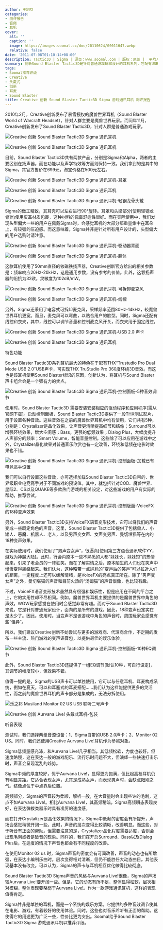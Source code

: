 ```yaml
---
author: 王旭晗
categories:
- 测评报告
- 音频
- 耳机
cover:
  alt: ''
  caption: ''
  image: https://images.soomal.cc/doc/20110624/00011647.webp
  relative: false
date: '2011-07-08T01:10:14+08:00'
description: Tactic3D | Sigma | 源自：www.soomal.com | 版权：原创 |  平均/总评分：09.78/88
summary: 创新Sound Blaster Tactic3D是针对普通游戏玩家设计的耳机系列，它配有USB声卡，可支持THX TruStudio Pro 360度环绕3D音效，以及VoiceFX语音变形技术。同时，它还提供一组EQ调节[默认10种，可自行设定]。Tactic3D的声卡可以单独使用，能够与任意耳机、耳麦构成系统……
tags:
- Soomal推荐评级
- Creative
- 头戴式
- 创新
- 耳麦
- Sound Blaster
title: Creative 创新 Sound Blaster Tactic3D Sigma 游戏通讯耳机 测评报告
---
```


2010年2月，Creative创新发布了暴雪授权的魔兽世界耳机（Sound Blaster World of Warcraft Headset），针对人群主要是魔兽世界玩家。而同年11月，Creative创新发布了Sound Blaster Tactic3D，针对人群是普通游戏玩家。



![Creative 创新 Sound Blaster Tactic3D Sigma 通讯耳机](https://images.soomal.cc/doc/20110624/00011650.webp)



![Creative 创新 Sound Blaster Tactic3D Sigma 通讯耳机](https://images.soomal.cc/doc/20110624/00011649.webp)



目前，Sound Blaster Tactic3D共有两款产品，分别是Sigma和Alpha，两者的主要区别在扬声器，而在功能以及声学特效等方面则保持一致。我们拿到的是其中的Sigma，其官方售价在699元，淘宝价格在500元左右。



![Creative 创新 Sound Blaster Tactic3D Sigma 通讯耳机-耳罩](https://images.soomal.cc/doc/20110624/00011651.webp)



![Creative 创新 Sound Blaster Tactic3D Sigma 通讯耳机](https://images.soomal.cc/doc/20110624/00011652.webp)



![Creative 创新 Sound Blaster Tactic3D Sigma 通讯耳机-轻钢龙骨头戴](https://images.soomal.cc/doc/20110624/00011653.webp)



Sigma的做工精致，其耳壳可以左右进行90°旋转。耳罩和头梁部分[使用轻钢龙骨]均使用皮革材质包裹，这种材料的佩戴舒适性很好。而在实际使用中，我们发现头型偏大一些的用户在佩戴Sigma时，会感觉耳机的大部分都重量集中在耳朵上，有较强的压迫感。而这意味着，Sigma并非是针对所有用户设计的，头型偏大的用户选购时请注意。



![Creative 创新 Sound Blaster Tactic3D Sigma 通讯耳机-驱动器背面](https://images.soomal.cc/doc/20110624/00011657.webp)



![Creative 创新 Sound Blaster Tactic3D Sigma 通讯耳机-腔体](https://images.soomal.cc/doc/20110624/00011656.webp)



这款耳机使用了50mm直径的钕磁铁扬声器，Creative创新官方给出的相关参数是：频率响应20Hz-20kHz，这是通用参数，没有参考的价值。此外，这颗扬声器的阻抗为32欧，灵敏度为102dB/mW。



![Creative 创新 Sound Blaster Tactic3D Sigma 通讯耳机-可拆卸麦克风](https://images.soomal.cc/doc/20110624/00011660.webp)



![Creative 创新 Sound Blaster Tactic3D Sigma 通讯耳机-线控](https://images.soomal.cc/doc/20110624/00011658.webp)



另外，Sigma还采用了电容式可拆卸麦克风，采样频率范围80Hz-14kHz，较魔兽世界耳机更宽。而且，麦克风可以弯曲，以贴合用户的脸型。同时，Sigma还配有线控和衣夹，其中，线控可以调节音量和控制麦克风开关，而衣夹用于固定线控。



![Creative 创新 Sound Blaster Tactic3D Sigma 通讯耳机-USB 2.0 声卡](https://images.soomal.cc/doc/20110624/00011661.webp)



![Creative 创新 Sound Blaster Tactic3D Sigma 通讯耳机](https://images.soomal.cc/doc/20110624/00011649.webp)



特色功能



Sound Blaster Tactic3D系列耳机最大的特色在于配有THX“Trustudio Pro Dual Mode USB 2.0”USB声卡，可实现THX TruStudio Pro 360度环绕3D音效。而这也是该耳机使用Sound Blaster标识的原因，创新认为，将耳机与Sound Blaster声卡组合会是一个强有力的卖点。



![Creative 创新 Sound Blaster Tactic3D Sigma 通讯耳机-控制面板-5种音效调节](https://images.soomal.cc/doc/20110708/00011982.webp)



使用时，Sound Blaster Tactic3D 需要安装安装相应的驱动程序和应用程序[需从官网下载]。启动控制面板，Sound Blaster Tactic3D提供了一段THX测试影片，用于设置各种音效。这些音效在之前的魔兽世界耳机中均有使用，它们共有5种，分别是：Crystalizer是晶化效果，让声音更清晰提高细节和结像；Surround可以增强环绕效果，增大空间感；Bass，更强的低频效果；Dialog Plus，大幅度提升人声部分的频率；Smart Volume，智能音量控制。这些除了可以应用在游戏中之外，Crystalizer晶化效果对普通音乐欣赏也有一定改善，环绕和低频在电影时效果也不错。



![Creative 创新 Sound Blaster Tactic3D Sigma 通讯耳机-控制面板-加载已有电竞高手设置](https://images.soomal.cc/doc/20110708/00011981.webp)



我们可以自行设置这些音效，亦可选择加载Sound Blaster Tactic3D自带的、世界级职业电竞高手对于不同游戏的预设值。其中，就包括针对COD、魔兽世界、星际2、CS以及QUAKE等多款热门游戏的相关设定，对这些游戏的用户有实际的帮助，推荐尝试。



![Creative 创新 Sound Blaster Tactic3D Sigma 通讯耳机-控制版面-VoiceFX的18种变声效果](https://images.soomal.cc/doc/20110708/00011984.webp)



另外，Sound Blaster Tactic3D支持VoiceFX语音变形技术，它可以将我们的声音变成一些既定角色的声音。这里，Sound Blaster Tactic3D提供了包括兽人、小矮人、恶魔、机器人、老人，以及男声变女声、女声变男声、曼切堪猫等在内的18种变声效果。



在实际使用时，我们使用了“男声变女声”，很逼真[使用第三方语音通讯软件YY，游戏为神魔大陆]。此时，行会内原本一些不熟悉的人都“妹妹长，妹妹短”的热情起来，引来了老会员的一阵狂笑。而在了解实情之后，原本陌生的人们也在笑声中慢慢变得熟络起来。我们认为，这种略带一点尴尬的“变声后的笑声”可以拉近人们的距离，一定程度上还可以缓解情绪，是VoiceFX的亮点真正所在。除了“男声变女声”之外，曼切堪猫的声音和目前火热的“汤姆猫”的声音很像，也比较有趣。



不过，VoiceFX语音变形技术虽然具有很强和娱乐性，但是应用在不同的平台之上，它的实用性却不尽相同。例如，魔兽世界耳机主要提供的是魔兽世界中角色的声效，WOW玩家感觉在使用时会感觉非常有趣。而对于Sound Blaster Tactic3D来说，它是针对普通玩家设计，面向的是所有的游戏。因此，18种变声设定实在是太少了。因此，使用时，当变声不是该游戏中角色的声音时，周围玩家会感觉有些“怪异”。



所以，我们建议Creative创新不妨尝试与更多的游戏商、代理商合作，不定期的发布一些主流、热门游戏的变声语音包，以提供最佳的娱乐体验。



![Creative 创新 Sound Blaster Tactic3D Sigma 通讯耳机-控制面板-10种EQ调节](https://images.soomal.cc/doc/20110708/00011983.webp)



此外，Sound Blaster Tactic3D还提供了一组EQ调节[默认10种，可自行设定]，其调节的幅度较小，但效果不错。



值得一提的是，Sigma的USB声卡可以单独使用，它可以与任意耳机、耳麦构成系统，例如在夏天，可以和耳塞式的耳麦搭配……我们认为这样能提供更多的灵活性，而之前的魔兽世界耳机的声卡部分是集成的，无法分拆使用。



![乐之邦 Musiland Monitor 02 US USB 聆听二号声卡](https://images.soomal.cc/doc/20090618/00002141.webp)



![Creative 创新 Aurvana Live! 头戴式耳机-包装](https://images.soomal.cc/doc/20100809/00006675.webp)



听音表现



测试时，我们选择两组音源设备：1、Sigma自带的USB 2.0声卡；2、Monitor 02 US。同时，我们还使用Creative Aurvana Live!耳机作为参照对象。



Sigma低频量感充沛，和Aurvana Live!几乎相当。其低频松软，力度也较好，但速度略慢，这在表达一般的游戏配乐、流行乐时问题不大，但演绎一些快速打击乐时，声音会呈现混乱的趋势。



Sigma中频的厚度较好，优于Aurvana Live!，显得更为饱满，但比起高档耳机仍有明显差距。它适合表现女声，尤其是成熟女声，而表现男声时，会缺点阳刚之气。结像点位于中点靠后位置。



高频部分，Sigma的声音较为柔顺，解析一般，在大音量时会出现些许的毛刺，这点不如Aurvana Live!。相比Aurvana Live!，其高频稍暗。Sigma高频瞬态表现良好，在表达弹拨类器乐时具有凌厉的速度感。



而在打开Crystalizer是晶化效果的情况下，Sigma中低频的密度会有所提升，声场会感觉稍微开阔一些。此时，声音的层次变得比较清晰，改善明显。而这些，对于听音有正面的帮助。但需要注意的是，Crystalizer晶化程度需要适度，否则会出现毛刺或者是破音的现象。同样的，我们在开启Surround、Bass以及Dialog Plus后，在适度的情况下声音也都会有不同程度的改善。



在使用Monitor 02 us 时，Sigma声音的密度会有可闻改善，声音的动态也有所增强，在表达小编制乐曲时，层次变得相对清晰，但仍不能胜任大动态曲目。其他表现基本没有改变，可以认为，Sigma的声卡与耳机相互优化做得比较彻底。



Sound Blaster Tactic3D Sigma声音的风格与Aurvana Live!很像，Sigma的声场较Aurvana Live!要开阔一些。但是，它的动态有所不足，整体显得松软，层次相对模糊，整体表现要略弱于Aurvana Live!。作为一款游戏通讯耳机，这样的表现值得肯定。



Sigma并非是单独的耳机，而是一个系统的娱乐方案。它提供的多种音效调节使其在电影、游戏，有着较好的使用体验。同时，这些也对音乐聆听有正面的帮助。这使得它的用途更为广泛一些，性价比更为突出。Soomal给予Sound Blaster Tactic3D Sigma 游戏通讯耳机以推荐评级。